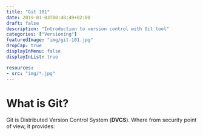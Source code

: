 ```yaml
---
title: "Git 101"
date: 2019-01-03T00:48:49+02:00
draft: false
description: "Introduction to version control with Git tool"
categories: ["Versioning"]
featuredImage: "img/git-101.jpg"
dropCap: true
displayInMenu: false
displayInList: true

resources: 
- src: "img/*.jpg"
---
```


# What is Git?
Git is Distributed Version Control System (**DVCS**). Where from security point of view, it provides: